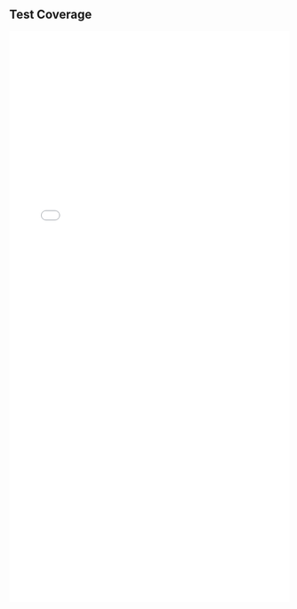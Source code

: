 ## Test Coverage

<iframe src="~/coverage" style="width: 100%; min-height: 1024px; border: none;"></iframe>
